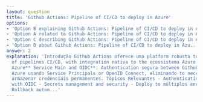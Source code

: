 ```yaml
---
layout: question
title: 'Github Actions: Pipeline of CI/CD to deploy in Azure'
options:
- 'Option B explaining Github Actions: Pipeline of CI/CD to deploy in Azu...'
- 'Option A related to Github Actions: Pipeline of CI/CD to deploy in Azu...'
- 'Option C describing Github Actions: Pipeline of CI/CD to deploy in Azu...'
- 'Option D about Github Actions: Pipeline of CI/CD to deploy in Azu...'
answer: 2
explanation: 'Introdução Github Actions oferece uma platform robusta to automation
  of pipelines CI/CD, with integration nativa to the ecossistema Azure. Conceito-chave
  Azure** Service Main and OIDC**: Authentication segura between Github Actions and
  Azure usando Service Principals or OpenID Connect, eliminando to necessidade of
  armazenar credenciais permanentes. Tópicos Relevantes - Authentication federada
  with OIDC - Secrets management and security - Deploy to múltiplos environments -
  Rollback autom...'
---
```

